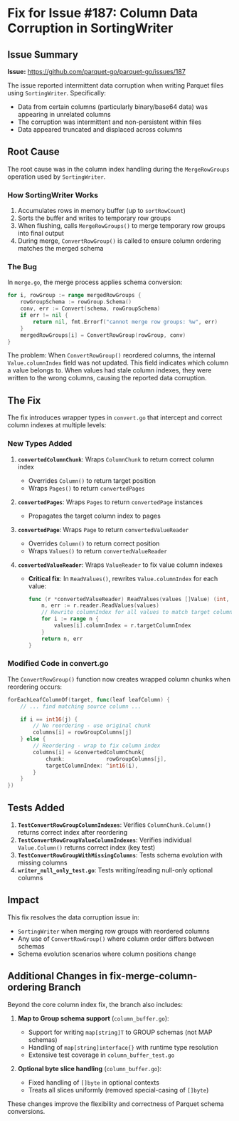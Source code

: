 # Fix for Issue #187: Column Data Corruption in SortingWriter

## Issue Summary

**Issue:** https://github.com/parquet-go/parquet-go/issues/187

The issue reported intermittent data corruption when writing Parquet files using `SortingWriter`. Specifically:
- Data from certain columns (particularly binary/base64 data) was appearing in unrelated columns
- The corruption was intermittent and non-persistent within files
- Data appeared truncated and displaced across columns

## Root Cause

The root cause was in the column index handling during the `MergeRowGroups` operation used by `SortingWriter`.

### How SortingWriter Works

1. Accumulates rows in memory buffer (up to `sortRowCount`)
2. Sorts the buffer and writes to temporary row groups
3. When flushing, calls `MergeRowGroups()` to merge temporary row groups into final output
4. During merge, `ConvertRowGroup()` is called to ensure column ordering matches the merged schema

### The Bug

In `merge.go`, the merge process applies schema conversion:

```go
for i, rowGroup := range mergedRowGroups {
    rowGroupSchema := rowGroup.Schema()
    conv, err := Convert(schema, rowGroupSchema)
    if err != nil {
        return nil, fmt.Errorf("cannot merge row groups: %w", err)
    }
    mergedRowGroups[i] = ConvertRowGroup(rowGroup, conv)
}
```

The problem: When `ConvertRowGroup()` reordered columns, the internal `Value.columnIndex` field was not updated. This field indicates which column a value belongs to. When values had stale column indexes, they were written to the wrong columns, causing the reported data corruption.

## The Fix

The fix introduces wrapper types in `convert.go` that intercept and correct column indexes at multiple levels:

### New Types Added

1. **`convertedColumnChunk`**: Wraps `ColumnChunk` to return correct column index
   - Overrides `Column()` to return target position
   - Wraps `Pages()` to return `convertedPages`

2. **`convertedPages`**: Wraps `Pages` to return `convertedPage` instances
   - Propagates the target column index to pages

3. **`convertedPage`**: Wraps `Page` to return `convertedValueReader`
   - Overrides `Column()` to return correct position
   - Wraps `Values()` to return `convertedValueReader`

4. **`convertedValueReader`**: Wraps `ValueReader` to fix value column indexes
   - **Critical fix**: In `ReadValues()`, rewrites `Value.columnIndex` for each value:
     ```go
     func (r *convertedValueReader) ReadValues(values []Value) (int, error) {
         n, err := r.reader.ReadValues(values)
         // Rewrite columnIndex for all values to match target column position
         for i := range n {
             values[i].columnIndex = r.targetColumnIndex
         }
         return n, err
     }
     ```

### Modified Code in convert.go

The `ConvertRowGroup()` function now creates wrapped column chunks when reordering occurs:

```go
forEachLeafColumnOf(target, func(leaf leafColumn) {
    // ... find matching source column ...

    if i == int16(j) {
        // No reordering - use original chunk
        columns[i] = rowGroupColumns[j]
    } else {
        // Reordering - wrap to fix column index
        columns[i] = &convertedColumnChunk{
            chunk:             rowGroupColumns[j],
            targetColumnIndex: ^int16(i),
        }
    }
})
```

## Tests Added

1. **`TestConvertRowGroupColumnIndexes`**: Verifies `ColumnChunk.Column()` returns correct index after reordering
2. **`TestConvertRowGroupValueColumnIndexes`**: Verifies individual `Value.Column()` returns correct index (key test)
3. **`TestConvertRowGroupWithMissingColumns`**: Tests schema evolution with missing columns
4. **`writer_null_only_test.go`**: Tests writing/reading null-only optional columns

## Impact

This fix resolves the data corruption issue in:
- `SortingWriter` when merging row groups with reordered columns
- Any use of `ConvertRowGroup()` where column order differs between schemas
- Schema evolution scenarios where column positions change

## Additional Changes in fix-merge-column-ordering Branch

Beyond the core column index fix, the branch also includes:

1. **Map to Group schema support** (`column_buffer.go`):
   - Support for writing `map[string]T` to GROUP schemas (not MAP schemas)
   - Handling of `map[string]interface{}` with runtime type resolution
   - Extensive test coverage in `column_buffer_test.go`

2. **Optional byte slice handling** (`column_buffer.go`):
   - Fixed handling of `[]byte` in optional contexts
   - Treats all slices uniformly (removed special-casing of `[]byte`)

These changes improve the flexibility and correctness of Parquet schema conversions.
